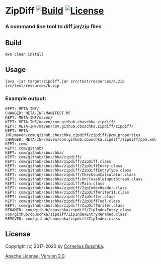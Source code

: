 # ZipDiff [![Build](https://api.travis-ci.com/cbuschka/zipdiff.svg?branch=master)](https://travis-ci.com/github/cbuschka/zipdiff) [![License](https://img.shields.io/github/license/cbuschka/zipdiff.svg)](https://github.com/cbuschka/zipdiff/blob/master/license.txt)

### A command line tool to diff jar/zip files

## Build
```
mvn clean install
```

## Usage
```
java -jar target/zipdiff.jar src/test/resources/a.zip src/test/resources/b.zip
```

### Example output:
```
KEPT: META-INF/
CHANGED: META-INF/MANIFEST.MF
KEPT: META-INF/maven/
KEPT: META-INF/maven/com.github.cbuschka.zipdiff/
KEPT: META-INF/maven/com.github.cbuschka.zipdiff/zipdiff/
KEPT: META-INF/maven/com.github.cbuschka.zipdiff/zipdiff/pom.properties
CHANGED: META-INF/maven/com.github.cbuschka.zipdiff/zipdiff/pom.xml
KEPT: com/
KEPT: com/github/
KEPT: com/github/cbuschka/
KEPT: com/github/cbuschka/zipdiff/
KEPT: com/github/cbuschka/zipdiff/ZipDiff.class
KEPT: com/github/cbuschka/zipdiff/ZipDiffEntry.class
KEPT: com/github/cbuschka/zipdiff/ZipDiffEntryType.class
KEPT: com/github/cbuschka/zipdiff/ChecksumCalculator.class
KEPT: com/github/cbuschka/zipdiff/UnclosableInputStream.class
KEPT: com/github/cbuschka/zipdiff/Main.class
KEPT: com/github/cbuschka/zipdiff/ZipIndexReader.class
KEPT: com/github/cbuschka/zipdiff/ZipDiffWriter$1.class
KEPT: com/github/cbuschka/zipdiff/ZipDiffer.class
KEPT: com/github/cbuschka/zipdiff/ZipDiffTool.class
KEPT: com/github/cbuschka/zipdiff/ZipDiffWriter.class
RENAMED: com/github/cbuschka/zipdiff/ZipIndexEntry.class com/github/cbuschka/zipdiff/ZipIndexEntryRenamed.class
REMOVED: com/github/cbuschka/zipdiff/ZipIndex.class
```

## License
Copyright (c) 2017-2020 by [Cornelius Buschka](https://github.com/cbuschka).

[Apache License, Version 2.0](./license.txt).
